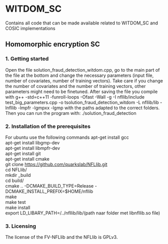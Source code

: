 # WITDOM_SC
Contains all code that can be made available related to WITDOM_SC and COSIC implementations
## Homomorphic encryption SC
### 1. Getting started
Open the file solution_fraud_detection_witdom.cpp, go to the main part of the file at the bottom and change the necessary parameters (input file, number of covariates, number of training vectors). Take care if you change the number of covariates and the number of training vectors, other parameters might need to be finetuned. 
After saving the file you compile with
g++ -std=c++11 -funroll-loops -Ofast -Wall -g -I nfllib/include test_big_parameters.cpp -o tsolution_fraud_detection_witdom -L nfllib/lib -lnfllib -lmpfr -lgmpxx -lgmp
with the paths adapted to the correct folders.
Then you can run the program with: 
./solution_fraud_detection

### 2. Installation of the prerequisites
For ubuntu use the following commands
apt-get install gcc<br />
apt-get install libgmp-dev<br />
apt-get install libmpfr-dev<br />
apt-get install git<br />
apt-get install cmake<br />
git clone https://github.com/quarkslab/NFLlib.git<br />
cd NFLlib/<br />
mkdir _build<br />
cd build/<br />
cmake .. -DCMAKE_BUILD_TYPE=Release -DCMAKE_INSTALL_PREFIX=$HOME/nfllib<br />
make<br />
make test<br />
make install<br />
export LD_LIBARY_PATH=/../nfllib/lib/(path naar folder met libnfllib.so file)<br />

### 3. Licensing
The license of the FV-NFLlib and the NFLlib is GPLv3. 
